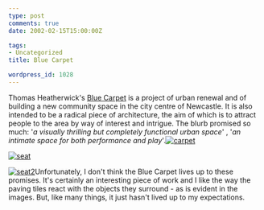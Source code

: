 ```yaml
---
type: post
comments: true
date: 2002-02-15T15:00:00Z

tags:
- Uncategorized
title: Blue Carpet

wordpress_id: 1028
---
```


Thomas Heatherwick's [Blue Carpet](http://www.newcastle.gov.uk/bluecarpetnew/newestblue/default.htm ) is a project of urban renewal and of building a new community space in the city centre of Newcastle. It is also intended to be a radical piece of architecture, the aim of which is to attract people to the area by way of interest and intrigue. The blurb promised so much: '_a visually thrilling but completely functional urban space_' , '_an intimate space for both performance and play_'.[![carpet](images/blue1.jpg)](images/blue1.jpg)
  

[![seat](images/blue2.jpg)](images/blue2.jpg)
  

[![seat2](images/blue3.jpg)](images/blue3.jpg)Unfortunately, I don't think the Blue Carpet lives up to these promises. It's certainly an interesting piece of work and I like the way the paving tiles react with the objects they surround - as is evident in the images. But, like many things, it just hasn't lived up to my expectations. 
